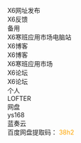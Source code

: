 X6网址发布<br>
<a href="https://support.qq.com/embed/phone/93346" style="text-decoration: none;">X6反馈</a>
<br>
备用
<br>
<a href="https://url.cn/56gKHpl" style="text-decoration: none;">X6寒班应用市场电脑站</a>
<br>
<a href="https://url.cn/56kN3Td" style="text-decoration: none;">X6博客</a>
<br>
<a href="https://url.cn/5el0LNp" style="text-decoration: none;">X6博客</a>
<br>
<a href="https://url.cn/5K9yB9A" style="text-decoration: none;">X6寒班应用市场</a>
<br>
<a href="http://bbs.clby.firadio.net/" style="text-decoration: none;">X6论坛</a>
<br>
<a href="https://url.cn/5P0Wz8b" style="text-decoration: none;">X6论坛</a>
<br>
个人
<br>
<a href="http://javayingyongshangdian.lofter.com" style="text-decoration: none;">LOFTER</a>
<br>
网盘
<br>
<a href="http://a3475272270.ys168.com/" style="text-decoration: none;">ys168</a>
<br>
<a href="https://www.lanzous.com/b04a4bp3i" style="text-decoration: none;">蓝奏云</a>
<br>
<a href="https://pan.baidu.com/s/10kj7o8e3csuTA0W1V7KAwA" style="text-decoration: none;">百度网盘</a>提取码：  <font color="orange">38h2
